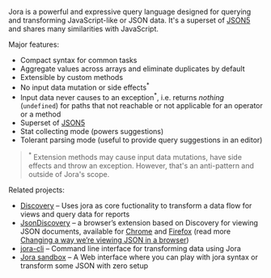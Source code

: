Jora is a powerful and expressive query language designed for querying and transforming JavaScript-like or JSON data.
It's a superset of [JSON5](https://json5.org/) and shares many similarities with JavaScript.

Major features:

- Compact syntax for common tasks
- Aggregate values across arrays and eliminate duplicates by default
- Extensible by custom methods
- No input data mutation or side effects<sup>*</sup>
- Input data never causes to an exception<sup>*</sup>, i.e. returns *nothing* (`undefined`) for paths that not reachable or not applicable for an operator or a method
- Superset of [JSON5](https://json5.org/)
- Stat collecting mode (powers suggestions)
- Tolerant parsing mode (useful to provide query suggestions in an editor)

> <sup>*</sup> Extension methods may cause input data mutations, have side effects and throw an exception. However, that's an anti-pattern and outside of Jora's scope.

Related projects:

- [Discovery](https://github.com/discoveryjs/discovery) – Uses jora as core fuctionality to transform a data flow for views and query data for reports
- [JsonDiscovery](https://github.com/discoveryjs/browser-extension-json-discovery) – a browser’s extension based on Discovery for viewing JSON documents, available for [Chrome](https://chrome.google.com/webstore/detail/jsondiscovery/pamhglogfolfbmlpnenhpeholpnlcclo) and [Firefox](https://addons.mozilla.org/en-GB/firefox/addon/jsondiscovery/) (read more [Changing a way we’re viewing JSON in a browser](https://medium.com/@rdvornov/changing-a-way-were-viewing-json-in-a-browser-51eda9103fa2))
- [jora-cli](https://github.com/discoveryjs/jora-cli) – Command line interface for transforming data using Jora
- [Jora sandbox](https://discoveryjs.github.io/jora-sandbox/) – A Web interface where you can play with jora syntax or transform some JSON with zero setup
